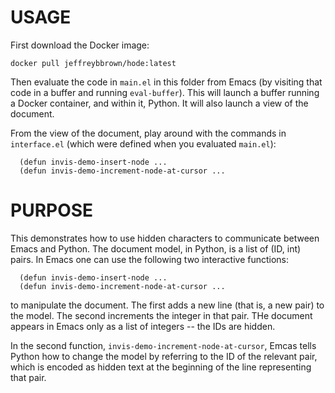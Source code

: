 # USAGE

First download the Docker image:
```
docker pull jeffreybbrown/hode:latest
```
Then evaluate the code in `main.el` in this folder from Emacs
(by visiting that code in a buffer and running `eval-buffer`).
This will launch a buffer running a Docker container,
and within it, Python.
It will also launch a view of the document.

From the view of the document,
play around with the commands in `interface.el`
(which were defined when you evaluated `main.el`):
```
  (defun invis-demo-insert-node ...
  (defun invis-demo-increment-node-at-cursor ...
```

# PURPOSE

This demonstrates how to use hidden characters
to communicate between Emacs and Python.
The document model, in Python, is a list of (ID, int) pairs.
In Emacs one can use the following two interactive functions:
```
  (defun invis-demo-insert-node ...
  (defun invis-demo-increment-node-at-cursor ...
```
to manipulate the document. The first adds a new line
(that is, a new pair) to the model.
The second increments the integer in that pair.
THe document appears in Emacs only as a list of integers --
the IDs are hidden.

In the second function, `invis-demo-increment-node-at-cursor`,
Emcas tells Python how to change the model
by referring to the ID of the relevant pair,
which is encoded as hidden text
at the beginning of the line representing that pair.
